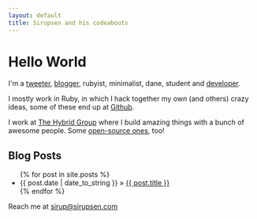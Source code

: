 ```yaml
---
layout: default
title: Sirupsen and his codeabouts
---
```


# Hello World

I'm a [tweeter](http://twitter.com/Sirupsen), [blogger](http://blog.sirupsen.com), <span class="red">rubyist</span>, <span class="simplicity">minimalist</span>, <span class="red">dane</span>, student and [developer](http://github.com/Sirupsen).

I mostly work in <span class="red">Ruby</span>, in which I hack together my own (and others) crazy ideas, some of these end up at [Github](http://github.com/Sirupsen).

I work at [The Hybrid Group](http://hybridgroup.com/) where I build amazing things with a bunch of awesome people. Some [open-source ones](http://github.com/hybridgroup), too!

## Blog Posts

<ul class="posts">
  {% for post in site.posts %}
    <li><span class="date">{{ post.date | date_to_string }}</span> » <a href="{{ post.url }}">{{ post.title }}</a></li>
  {% endfor %}
</ul>

<p class="gray">Reach me at <a href="mailto:sirup@sirupsen.com">sirup@sirupsen.com</a></p>
